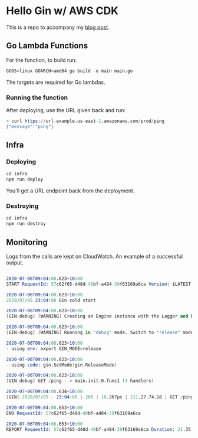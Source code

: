 # Hello Gin w/ AWS CDK

This is a repo to accompany my [blog post](https://blog.dennisokeeffe.com/blog/2020-07-024-hello-fiber/).

## Go Lambda Functions

For the function, to build run:

```s
GOOS=linux GOARCH=amd64 go build -o main main.go
```

The targets are required for Go lambdas.

### Running the function

After deploying, use the URL given back and run:

```s
> curl https://url-example.us-east-1.amazonaws.com/prod/ping
{"message":"pong"}
```

## Infra

### Deploying

```s
cd infra
npm run deploy
```

You'll get a URL endpoint back from the deployment.

### Destroying

```s
cd infra
npm run destroy
```

## Monitoring

Logs from the calls are kept on CloudWatch. An example of a successful output.

```s

2020-07-06T09:04:08.623+10:00
START RequestId: 57c62f65-d48d-40bf-a484-39f63169a6ca Version: $LATEST

2020-07-06T09:04:08.623+10:00
2020/07/05 23:04:08 Gin cold start

2020-07-06T09:04:08.623+10:00
[GIN-debug] [WARNING] Creating an Engine instance with the Logger and Recovery middleware already attached.

2020-07-06T09:04:08.623+10:00
[GIN-debug] [WARNING] Running in "debug" mode. Switch to "release" mode in production.

2020-07-06T09:04:08.623+10:00
- using env: export GIN_MODE=release

2020-07-06T09:04:08.623+10:00
- using code: gin.SetMode(gin.ReleaseMode)

2020-07-06T09:04:08.623+10:00
[GIN-debug] GET /ping --> main.init.0.func1 (3 handlers)

2020-07-06T09:04:08.634+10:00
[GIN] 2020/07/05 - 23:04:08 | 200 | 18.267µs | 211.27.74.18 | GET /ping

2020-07-06T09:04:08.653+10:00
END RequestId: 57c62f65-d48d-40bf-a484-39f63169a6ca

2020-07-06T09:04:08.653+10:00
REPORT RequestId: 57c62f65-d48d-40bf-a484-39f63169a6ca Duration: 21.35 ms Billed Duration: 100 ms Memory Size: 128 MB Max Memory Used: 39 MB Init Duration: 108.66 ms
```
